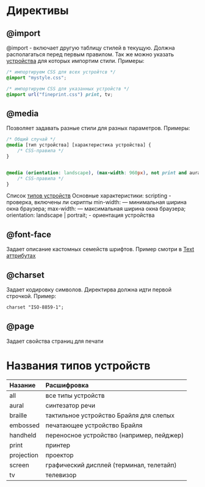 # Директивы

## @import

@import - включает другую таблицу стилей в текущую. Должна располагаться перед первым правилом. Так же можно указать [устройства](#названия-типов-устройств) для которых импортим стили. Примеры:

````css
/* импортируем CSS для всех устройтсв */
@import "mystyle.css";

/* импортируем CSS для указанных устройств */
@import url("fineprint.css") print, tv;
````

## @media

Позволяет задавать разные стили для разных параметров. Примеры:

````css
/* Общий случай */
@media [тип устройства] [характеристика устройства] { 
    /* CSS-правила */ 
}


@media (orientation: landscape), (max-width: 960px), not print and aural { 
    /* CSS-правила */ 
}
````

Список [типов устройств](#названия-типов-устройств)
Основные характеристики:
scripting - проверка, включены ли скрипты
min-width: <length> — минимальная ширина окна браузера;
max-width: <length> — максимальная ширина окна браузера;
orientation: landscape | portrait; - ориентация устройства

## @font-face

Задает описание кастомных семейств шрифтов. Пример смотри в [Text аттрибутах](./05-TextAttribute.md)

## @charset

Задает кодировку символов. Директирва должна идти первой строчкой. Пример:

````css
charset "ISO-8859-1";
````

## @page

Задает свойства страниц для печати

# Названия типов устройств

|Назание    |Расшифровка                               |
|:----------|:-----------------------------------------|
|all        |все типы устройств                        |
|aural      |синтезатор речи                           |
|braille    |тактильное устройство Брайля для слепых   |
|embossed   |печатающее устройство Брайля              | 
|handheld   |переносное устройство (например, пейджер) |
|print      |принтер                                   |
|projection |проектор                                  |
|screen     |графический дисплей (терминал, телетайп)  |
|tv         |телевизор                                 |
